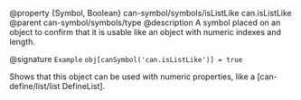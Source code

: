 @property {Symbol, Boolean} can-symbol/symbols/isListLike can.isListLike
@parent can-symbol/symbols/type
@description A symbol placed on an object to confirm that it is usable like an object with numeric indexes and length.

@signature `Example` `obj[canSymbol('can.isListLike')] = true`

Shows that this object can be used with numeric properties, like a [can-define/list/list DefineList].
